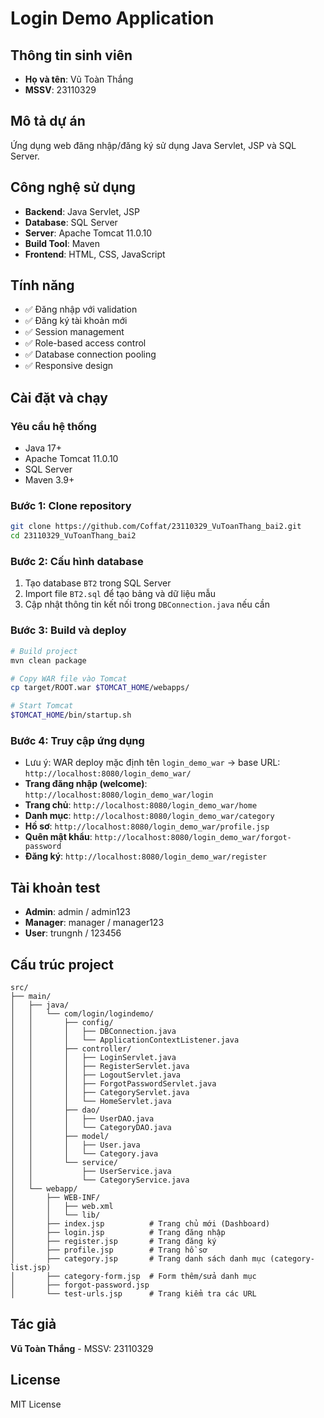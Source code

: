 # Login Demo Application

## Thông tin sinh viên
- **Họ và tên**: Vũ Toàn Thắng
- **MSSV**: 23110329

## Mô tả dự án
Ứng dụng web đăng nhập/đăng ký sử dụng Java Servlet, JSP và SQL Server.

## Công nghệ sử dụng
- **Backend**: Java Servlet, JSP
- **Database**: SQL Server
- **Server**: Apache Tomcat 11.0.10
- **Build Tool**: Maven
- **Frontend**: HTML, CSS, JavaScript

## Tính năng
- ✅ Đăng nhập với validation
- ✅ Đăng ký tài khoản mới
- ✅ Session management
- ✅ Role-based access control
- ✅ Database connection pooling
- ✅ Responsive design

## Cài đặt và chạy

### Yêu cầu hệ thống
- Java 17+
- Apache Tomcat 11.0.10
- SQL Server
- Maven 3.9+

### Bước 1: Clone repository
```bash
git clone https://github.com/Coffat/23110329_VuToanThang_bai2.git
cd 23110329_VuToanThang_bai2
```

### Bước 2: Cấu hình database
1. Tạo database `BT2` trong SQL Server
2. Import file `BT2.sql` để tạo bảng và dữ liệu mẫu
3. Cập nhật thông tin kết nối trong `DBConnection.java` nếu cần

### Bước 3: Build và deploy
```bash
# Build project
mvn clean package

# Copy WAR file vào Tomcat
cp target/ROOT.war $TOMCAT_HOME/webapps/

# Start Tomcat
$TOMCAT_HOME/bin/startup.sh
```

### Bước 4: Truy cập ứng dụng
- Lưu ý: WAR deploy mặc định tên `login_demo_war` → base URL: `http://localhost:8080/login_demo_war/`
- **Trang đăng nhập (welcome)**: `http://localhost:8080/login_demo_war/login`
- **Trang chủ**: `http://localhost:8080/login_demo_war/home`
- **Danh mục**: `http://localhost:8080/login_demo_war/category`
- **Hồ sơ**: `http://localhost:8080/login_demo_war/profile.jsp`
- **Quên mật khẩu**: `http://localhost:8080/login_demo_war/forgot-password`
- **Đăng ký**: `http://localhost:8080/login_demo_war/register`

## Tài khoản test
- **Admin**: admin / admin123
- **Manager**: manager / manager123
- **User**: trungnh / 123456

## Cấu trúc project
```
src/
├── main/
│   ├── java/
│   │   └── com/login/logindemo/
│   │       ├── config/
│   │       │   ├── DBConnection.java
│   │       │   └── ApplicationContextListener.java
│   │       ├── controller/
│   │       │   ├── LoginServlet.java
│   │       │   ├── RegisterServlet.java
│   │       │   ├── LogoutServlet.java
│   │       │   ├── ForgotPasswordServlet.java
│   │       │   ├── CategoryServlet.java
│   │       │   └── HomeServlet.java
│   │       ├── dao/
│   │       │   ├── UserDAO.java
│   │       │   └── CategoryDAO.java
│   │       ├── model/
│   │       │   ├── User.java
│   │       │   └── Category.java
│   │       └── service/
│   │           ├── UserService.java
│   │           └── CategoryService.java
│   └── webapp/
│       ├── WEB-INF/
│       │   ├── web.xml
│       │   └── lib/
│       ├── index.jsp          # Trang chủ mới (Dashboard)
│       ├── login.jsp          # Trang đăng nhập
│       ├── register.jsp       # Trang đăng ký
│       ├── profile.jsp        # Trang hồ sơ
│       ├── category.jsp       # Trang danh sách danh mục (category-list.jsp)
│       ├── category-form.jsp  # Form thêm/sửa danh mục
│       ├── forgot-password.jsp
│       └── test-urls.jsp      # Trang kiểm tra các URL
```

## Tác giả
**Vũ Toàn Thắng** - MSSV: 23110329

## License
MIT License
